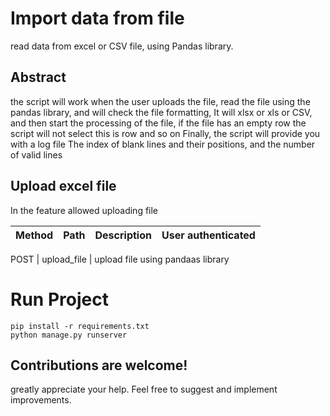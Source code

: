 # Import data from file 

read data from excel or CSV file, using Pandas library.

## Abstract

the script will work when the user uploads the file, read the file using the pandas library, and will check the file formatting, It will xlsx or xls or CSV, and then start the processing of the file, if the file has an empty row the script will not select this is row and so on
Finally, the script will provide you with a log file
The index of blank lines and their positions, and the number of valid lines 

## Upload excel file
In the feature allowed uploading file

Method	| Path	| Description	| User authenticated	
------------- | ------------------------- | ------------- |:-------------:|

POST	| upload_file	|   upload file using pandaas library





# Run Project
``` 
pip install -r requirements.txt
python manage.py runserver
``` 

## Contributions are welcome!
greatly appreciate your help. Feel free to suggest and implement improvements.

